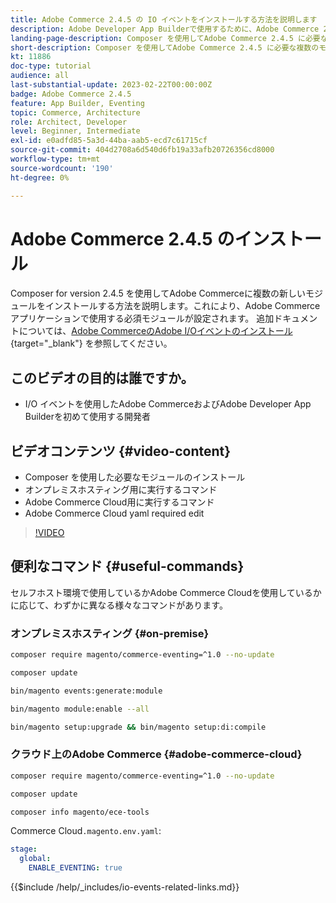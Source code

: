 ```yaml
---
title: Adobe Commerce 2.4.5 の IO イベントをインストールする方法を説明します
description: Adobe Developer App Builderで使用するために、Adobe Commerce 2.4.5 で IO イベントに必要なモジュールをインストールする方法を説明します
landing-page-description: Composer を使用してAdobe Commerce 2.4.5 に必要な複数のモジュールをインストールする方法を説明します。
short-description: Composer を使用してAdobe Commerce 2.4.5 に必要な複数のモジュールをインストールする方法を説明します。
kt: 11886
doc-type: tutorial
audience: all
last-substantial-update: 2023-02-22T00:00:00Z
badge: Adobe Commerce 2.4.5
feature: App Builder, Eventing
topic: Commerce, Architecture
role: Architect, Developer
level: Beginner, Intermediate
exl-id: e0adfd85-5a3d-44ba-aab5-ecd7c61715cf
source-git-commit: 404d2708a6d540d6fb19a33afb20726356cd8000
workflow-type: tm+mt
source-wordcount: '190'
ht-degree: 0%

---
```


# Adobe Commerce 2.4.5 のインストール

Composer for version 2.4.5 を使用してAdobe Commerceに複数の新しいモジュールをインストールする方法を説明します。これにより、Adobe Commerce アプリケーションで使用する必須モジュールが設定されます。 追加ドキュメントについては、[Adobe CommerceのAdobe I/Oイベントのインストール ](https://developer.adobe.com/commerce/events/get-started/installation/){target="_blank"} を参照してください。

## このビデオの目的は誰ですか。

* I/O イベントを使用したAdobe CommerceおよびAdobe Developer App Builderを初めて使用する開発者

## ビデオコンテンツ {#video-content}

* Composer を使用した必要なモジュールのインストール
* オンプレミスホスティング用に実行するコマンド
* Adobe Commerce Cloud用に実行するコマンド
* Adobe Commerce Cloud yaml required edit

>[!VIDEO](https://video.tv.adobe.com/v/3415794?quality=12&learn=on)

## 便利なコマンド {#useful-commands}

セルフホスト環境で使用しているかAdobe Commerce Cloudを使用しているかに応じて、わずかに異なる様々なコマンドがあります。

### オンプレミスホスティング {#on-premise}

```bash
composer require magento/commerce-eventing=^1.0 --no-update

composer update

bin/magento events:generate:module

bin/magento module:enable --all

bin/magento setup:upgrade && bin/magento setup:di:compile
```

### クラウド上のAdobe Commerce {#adobe-commerce-cloud}

```bash
composer require magento/commerce-eventing=^1.0 --no-update

composer update

composer info magento/ece-tools
```

Commerce Cloud`.magento.env.yaml`:

```yaml
stage:
  global:
    ENABLE_EVENTING: true
```

{{$include /help/_includes/io-events-related-links.md}}
